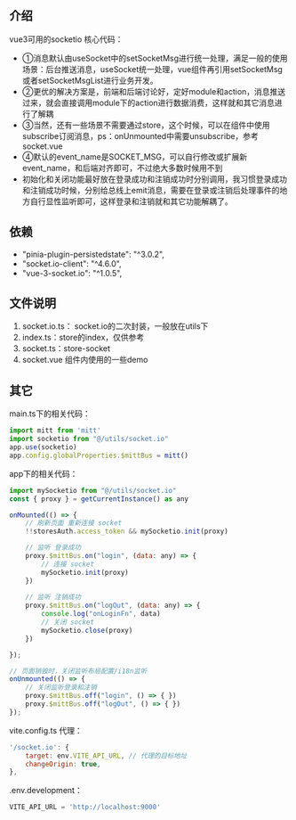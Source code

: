 

## 介绍

vue3可用的socketio 核心代码：
- ①消息默认由useSocket中的setSocketMsg进行统一处理，满足一般的使用场景：后台推送消息，useSocket统一处理，vue组件再引用setSocketMsg或者setSocketMsgList进行业务开发。
- ②更优的解决方案是，前端和后端讨论好，定好module和action，消息推送过来，就会直接调用module下的action进行数据消费，这样就和其它消息进行了解耦
- ③当然，还有一些场景不需要通过store，这个时候，可以在组件中使用subscribe订阅消息，ps：onUnmounted中需要unsubscribe，参考socket.vue
- ④默认的event_name是SOCKET_MSG，可以自行修改或扩展新event_name，和后端对齐即可，不过绝大多数时候用不到
- 初始化和关闭功能最好放在登录成功和注销成功时分别调用，我习惯登录成功和注销成功时候，分别给总线上emit消息，需要在登录或注销后处理事件的地方自行显性监听即可，这样登录和注销就和其它功能解耦了。


## 依赖

- "pinia-plugin-persistedstate": "^3.0.2",
- "socket.io-client": "^4.6.0",
- "vue-3-socket.io": "^1.0.5",



## 文件说明

1. socket.io.ts： socket.io的二次封装，一般放在utils下
2. index.ts：store的index，仅供参考
3. socket.ts：store-socket
4. socket.vue 组件内使用的一些demo



## 其它

main.ts下的相关代码：

```js
import mitt from 'mitt'
import socketio from "@/utils/socket.io"
app.use(socketio)
app.config.globalProperties.$mittBus = mitt()
```


app下的相关代码：

```js
import mySocketio from "@/utils/socket.io"
const { proxy } = getCurrentInstance() as any

onMounted(() => {
	// 刷新页面 重新连接 socket
	!!storesAuth.access_token && mySocketio.init(proxy)

	// 监听 登录成功
	proxy.$mittBus.on("login", (data: any) => {
		// 连接 socket
		mySocketio.init(proxy)
	})
	
	// 监听 注销成功
	proxy.$mittBus.on("logOut", (data: any) => {
		console.log("onLoginFn", data)
		// 关闭 socket
		mySocketio.close(proxy)
	})

});

// 页面销毁时，关闭监听布局配置/i18n监听
onUnmounted(() => {
	// 关闭监听登录和注销
	proxy.$mittBus.off("login", () => { })
	proxy.$mittBus.off("logOut", () => { })
});
```

vite.config.ts 代理：

```js
'/socket.io': {
	target: env.VITE_API_URL, // 代理的目标地址
	changeOrigin: true,
},
```

.env.development：
```js
VITE_API_URL = 'http://localhost:9000'
```